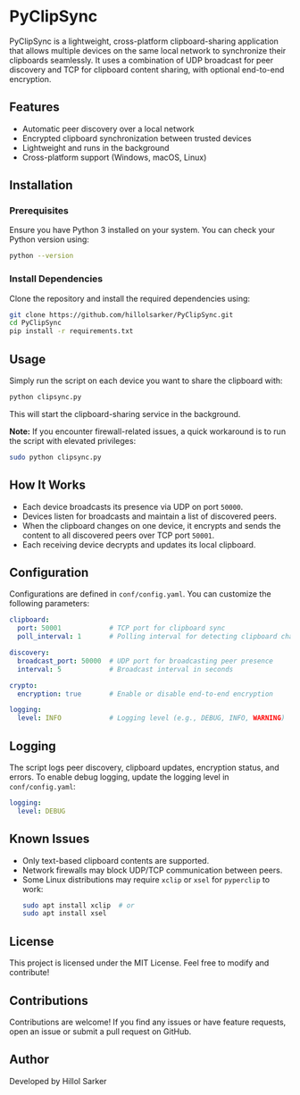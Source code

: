 # PyClipSync

PyClipSync is a lightweight, cross-platform clipboard-sharing application that allows multiple devices on the same local network to synchronize their clipboards seamlessly. It uses a combination of UDP broadcast for peer discovery and TCP for clipboard content sharing, with optional end-to-end encryption.

## Features
- Automatic peer discovery over a local network
- Encrypted clipboard synchronization between trusted devices
- Lightweight and runs in the background
- Cross-platform support (Windows, macOS, Linux)

## Installation
### Prerequisites
Ensure you have Python 3 installed on your system. You can check your Python version using:
```sh
python --version
```

### Install Dependencies
Clone the repository and install the required dependencies using:
```sh
git clone https://github.com/hillolsarker/PyClipSync.git
cd PyClipSync
pip install -r requirements.txt
```

## Usage
Simply run the script on each device you want to share the clipboard with:
```sh
python clipsync.py
```
This will start the clipboard-sharing service in the background.

**Note:** If you encounter firewall-related issues, a quick workaround is to run the script with elevated privileges:
```sh
sudo python clipsync.py
```

## How It Works
- Each device broadcasts its presence via UDP on port `50000`.
- Devices listen for broadcasts and maintain a list of discovered peers.
- When the clipboard changes on one device, it encrypts and sends the content to all discovered peers over TCP port `50001`.
- Each receiving device decrypts and updates its local clipboard.

## Configuration
Configurations are defined in `conf/config.yaml`. You can customize the following parameters:

```yaml
clipboard:
  port: 50001            # TCP port for clipboard sync
  poll_interval: 1       # Polling interval for detecting clipboard changes

discovery:
  broadcast_port: 50000  # UDP port for broadcasting peer presence
  interval: 5            # Broadcast interval in seconds

crypto:
  encryption: true       # Enable or disable end-to-end encryption

logging:
  level: INFO            # Logging level (e.g., DEBUG, INFO, WARNING)
```

## Logging
The script logs peer discovery, clipboard updates, encryption status, and errors. To enable debug logging, update the logging level in `conf/config.yaml`:
```yaml
logging:
  level: DEBUG
```

## Known Issues
- Only text-based clipboard contents are supported.
- Network firewalls may block UDP/TCP communication between peers.
- Some Linux distributions may require `xclip` or `xsel` for `pyperclip` to work:
  ```sh
  sudo apt install xclip  # or
  sudo apt install xsel
  ```

## License
This project is licensed under the MIT License. Feel free to modify and contribute!

## Contributions
Contributions are welcome! If you find any issues or have feature requests, open an issue or submit a pull request on GitHub.

## Author
Developed by Hillol Sarker

